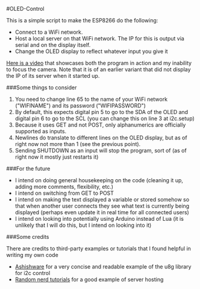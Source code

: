 #OLED-Control

This is a simple script to make the ESP8266 do the following:

* Connect to a WiFi network.
* Host a local server on that WiFi network. The IP for this is output via serial and on the display itself.
* Change the OLED display to reflect whatever input you give it

<a href=https://drive.google.com/file/d/0B7b5Gf6me7nWZjFZeVAzS0tMVTA/view>Here is a video</a> that showcases both the program in action and my inability to focus the camera. Note that it is of an earlier variant that did not display the IP of its server when it started up.

###Some things to consider

1. You need to change line 65 to the name of your WiFi network ("WIFINAME") and its password ("WIFIPASSWORD")
2. By default, this expects digital pin 5 to go to the SDA of the OLED and digital pin 6 to go to the SCL (you can change this on line 3 at i2c.setup)
3. Because it uses GET and not POST, only alphanumerics are officially supported as inputs. 
4. Newlines do translate to different lines on the OLED display, but as of right now not more than 1 (see the previous point).
5. Sending SHUTDOWN as an input will stop the program, sort of (as of right now it mostly just restarts it)

###For the future

* I intend on doing general housekeeping on the code (cleaning it up, adding more comments, flexibility, etc.)
* I intend on switching from GET to POST
* I intend on making the text displayed a variable or stored somehow so that when another user connects they see what text is currently being displayed (perhaps even update it in real time for all connected users)
* I intend on looking into potentially using Arduino instead of Lua (it is unlikely that I will do this, but I intend on looking into it)

###Some credits

There are credits to third-party examples or tutorials that I found helpful in writing my own code

* [Ashishware](http://ashishware.com/Esp8266Display.shtml#) for a very concise and readable example of the u8g library for i2c control
* [Random nerd tutorials](http://randomnerdtutorials.com/esp8266-web-server/) for a good example of server hosting

